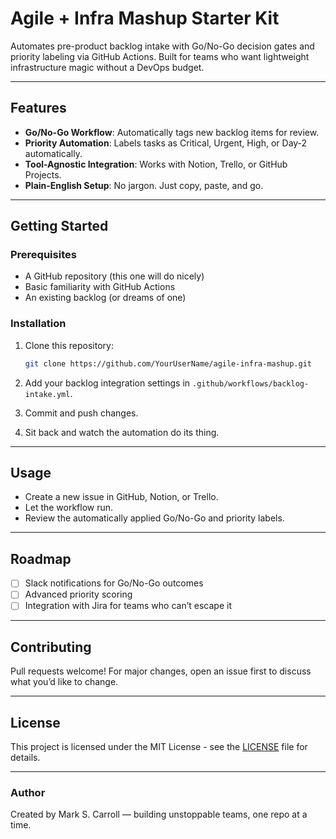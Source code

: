 # Agile + Infra Mashup Starter Kit

Automates pre-product backlog intake with Go/No-Go decision gates and priority labeling via GitHub Actions. Built for teams who want lightweight infrastructure magic without a DevOps budget.

---

## Features

* **Go/No-Go Workflow**: Automatically tags new backlog items for review.
* **Priority Automation**: Labels tasks as Critical, Urgent, High, or Day-2 automatically.
* **Tool-Agnostic Integration**: Works with Notion, Trello, or GitHub Projects.
* **Plain-English Setup**: No jargon. Just copy, paste, and go.

---

## Getting Started

### Prerequisites

* A GitHub repository (this one will do nicely)
* Basic familiarity with GitHub Actions
* An existing backlog (or dreams of one)

### Installation

1. Clone this repository:

   ```bash
   git clone https://github.com/YourUserName/agile-infra-mashup.git
   ```
2. Add your backlog integration settings in `.github/workflows/backlog-intake.yml`.
3. Commit and push changes.
4. Sit back and watch the automation do its thing.

---

## Usage

* Create a new issue in GitHub, Notion, or Trello.
* Let the workflow run.
* Review the automatically applied Go/No-Go and priority labels.

---

## Roadmap

* [ ] Slack notifications for Go/No-Go outcomes
* [ ] Advanced priority scoring
* [ ] Integration with Jira for teams who can’t escape it

---

## Contributing

Pull requests welcome! For major changes, open an issue first to discuss what you’d like to change.

---

## License

This project is licensed under the MIT License - see the [LICENSE](LICENSE) file for details.

---

### Author

Created by Mark S. Carroll — building unstoppable teams, one repo at a time.
